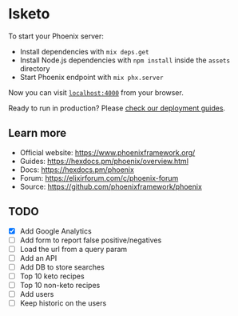 # Isketo

To start your Phoenix server:

  * Install dependencies with `mix deps.get`
  * Install Node.js dependencies with `npm install` inside the `assets` directory
  * Start Phoenix endpoint with `mix phx.server`

Now you can visit [`localhost:4000`](http://localhost:4000) from your browser.

Ready to run in production? Please [check our deployment guides](https://hexdocs.pm/phoenix/deployment.html).

## Learn more

  * Official website: https://www.phoenixframework.org/
  * Guides: https://hexdocs.pm/phoenix/overview.html
  * Docs: https://hexdocs.pm/phoenix
  * Forum: https://elixirforum.com/c/phoenix-forum
  * Source: https://github.com/phoenixframework/phoenix

## TODO

- [x] Add Google Analytics
- [ ] Add form to report false positive/negatives
- [ ] Load the url from a query param
- [ ] Add an API
- [ ] Add DB to store searches
- [ ] Top 10 keto recipes
- [ ] Top 10 non-keto recipes
- [ ] Add users
- [ ] Keep historic on the users